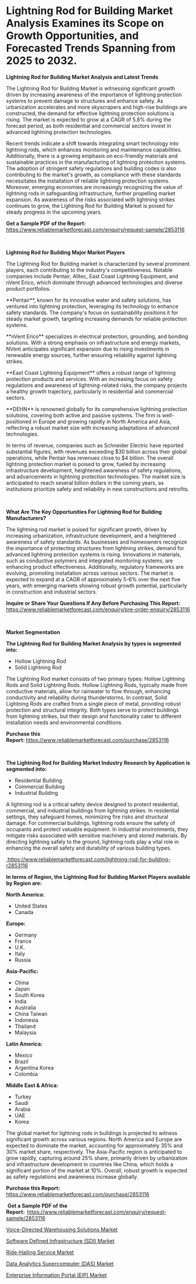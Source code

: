 <p><h1>Lightning Rod for Building Market Analysis Examines its Scope on Growth Opportunities, and Forecasted Trends Spanning from 2025 to 2032.</h1></p><p><strong>Lightning Rod for Building Market Analysis and Latest Trends</strong></p>
<p><p>The Lightning Rod for Building Market is witnessing significant growth driven by increasing awareness of the importance of lightning protection systems to prevent damage to structures and enhance safety. As urbanization accelerates and more skyscrapers and high-rise buildings are constructed, the demand for effective lightning protection solutions is rising. The market is expected to grow at a CAGR of 5.8% during the forecast period, as both residential and commercial sectors invest in advanced lightning protection technologies.</p><p>Recent trends indicate a shift towards integrating smart technology into lightning rods, which enhances monitoring and maintenance capabilities. Additionally, there is a growing emphasis on eco-friendly materials and sustainable practices in the manufacturing of lightning protection systems. The adoption of stringent safety regulations and building codes is also contributing to the market's growth, as compliance with these standards necessitates the installation of reliable lightning protection systems. Moreover, emerging economies are increasingly recognizing the value of lightning rods in safeguarding infrastructure, further propelling market expansion. As awareness of the risks associated with lightning strikes continues to grow, the Lightning Rod for Building Market is poised for steady progress in the upcoming years.</p></p>
<p><strong>Get a Sample PDF of the Report:&nbsp;</strong> <a href="https://www.reliablemarketforecast.com/enquiry/request-sample/2853116?utm_campaign=1097&utm_medium=2&utm_source=Github&utm_content=ia&utm_term=11032025&utm_id=lightning-rod-for-building">https://www.reliablemarketforecast.com/enquiry/request-sample/2853116</a></p>
<p>&nbsp;</p>
<p><strong>Lightning Rod for Building Major Market Players</strong></p>
<p><p>The Lightning Rod for Building market is characterized by several prominent players, each contributing to the industry's competitiveness. Notable companies include Pentair, Alltec, East Coast Lightning Equipment, and nVent Erico, which dominate through advanced technologies and diverse product portfolios.</p><p>**Pentair**, known for its innovative water and safety solutions, has ventured into lightning protection, leveraging its technology to enhance safety standards. The company's focus on sustainability positions it for steady market growth, targeting increasing demands for reliable protection systems.</p><p>**nVent Erico** specializes in electrical protection, grounding, and bonding solutions. With a strong emphasis on infrastructure and energy markets, NVent anticipates significant expansion due to rising investments in renewable energy sources, further ensuring reliability against lightning strikes.</p><p>**East Coast Lightning Equipment** offers a robust range of lightning protection products and services. With an increasing focus on safety regulations and awareness of lightning-related risks, the company projects a healthy growth trajectory, particularly in residential and commercial sectors.</p><p>**DEHN** is renowned globally for its comprehensive lightning protection solutions, covering both active and passive systems. The firm is well-positioned in Europe and growing rapidly in North America and Asia, reflecting a robust market size with increasing adaptations of advanced technologies.</p><p>In terms of revenue, companies such as Schneider Electric have reported substantial figures, with revenues exceeding $30 billion across their global operations, while Pentair has revenues close to $4 billion. The overall lightning protection market is poised to grow, fueled by increasing infrastructure development, heightened awareness of safety regulations, and advancements in lightning protection technologies. The market size is anticipated to reach several billion dollars in the coming years, as institutions prioritize safety and reliability in new constructions and retrofits.</p></p>
<p>&nbsp;</p>
<p><strong>What Are The Key Opportunities For Lightning Rod for Building Manufacturers?</strong></p>
<p><p>The lightning rod market is poised for significant growth, driven by increasing urbanization, infrastructure development, and a heightened awareness of safety standards. As businesses and homeowners recognize the importance of protecting structures from lightning strikes, demand for advanced lightning protection systems is rising. Innovations in materials, such as conductive polymers and integrated monitoring systems, are enhancing product effectiveness. Additionally, regulatory frameworks are evolving, promoting installation across various sectors. The market is expected to expand at a CAGR of approximately 5-6% over the next five years, with emerging markets showing robust growth potential, particularly in construction and industrial sectors.</p></p>
<p><strong>Inquire or Share Your Questions If Any Before Purchasing This Report:</strong> <a href="https://www.reliablemarketforecast.com/enquiry/pre-order-enquiry/2853116?utm_campaign=1097&utm_medium=2&utm_source=Github&utm_content=ia&utm_term=11032025&utm_id=lightning-rod-for-building">https://www.reliablemarketforecast.com/enquiry/pre-order-enquiry/2853116</a></p>
<p>&nbsp;</p>
<p><strong>Market Segmentation</strong></p>
<p><strong>The Lightning Rod for Building Market Analysis by types is segmented into:</strong></p>
<p><ul><li>Hollow Lightning Rod</li><li>Solid Lightning Rod</li></ul></p>
<p><p>The Lightning Rod market consists of two primary types: Hollow Lightning Rods and Solid Lightning Rods. Hollow Lightning Rods, typically made from conductive materials, allow for rainwater to flow through, enhancing conductivity and reliability during thunderstorms. In contrast, Solid Lightning Rods are crafted from a single piece of metal, providing robust protection and structural integrity. Both types serve to protect buildings from lightning strikes, but their design and functionality cater to different installation needs and environmental conditions.</p></p>
<p><strong>Purchase this Report:&nbsp;</strong><a href="https://www.reliablemarketforecast.com/purchase/2853116?utm_campaign=1097&utm_medium=2&utm_source=Github&utm_content=ia&utm_term=11032025&utm_id=lightning-rod-for-building">https://www.reliablemarketforecast.com/purchase/2853116</a></p>
<p>&nbsp;</p>
<p><strong>The Lightning Rod for Building Market Industry Research by Application is segmented into:</strong></p>
<p><ul><li>Residential Building</li><li>Commercial Building</li><li>Industrial Building</li></ul></p>
<p><p>A lightning rod is a critical safety device designed to protect residential, commercial, and industrial buildings from lightning strikes. In residential settings, they safeguard homes, minimizing fire risks and structural damage. For commercial buildings, lightning rods ensure the safety of occupants and protect valuable equipment. In industrial environments, they mitigate risks associated with sensitive machinery and stored materials. By directing lightning safely to the ground, lightning rods play a vital role in enhancing the overall safety and durability of various building types.</p></p>
<p><a href="https://www.reliablemarketforecast.com/lightning-rod-for-building-r2853116?utm_campaign=1097&utm_medium=2&utm_source=Github&utm_content=ia&utm_term=11032025&utm_id=lightning-rod-for-building">&nbsp;https://www.reliablemarketforecast.com/lightning-rod-for-building-r2853116</a></p>
<p><strong>In terms of Region, the Lightning Rod for Building Market Players available by Region are:</strong></p>
<p>
    <p> <strong> North America: </strong>
        <ul>
            <li>United States</li>
            <li>Canada</li>
        </ul>
        </p> 
    <p> <strong> Europe: </strong>
        <ul>
            <li>Germany</li>
            <li>France</li>
            <li>U.K.</li>
            <li>Italy</li>
            <li>Russia</li>
        </ul>
        </p> 
    <p> <strong> Asia-Pacific: </strong>
        <ul>
            <li>China</li>
            <li>Japan</li>
            <li>South Korea</li>
            <li>India</li>
            <li>Australia</li>
            <li>China Taiwan</li>
            <li>Indonesia</li>
            <li>Thailand</li>
            <li>Malaysia</li>
        </ul>
        </p> 
    <p> <strong> Latin America: </strong>
        <ul>
            <li>Mexico</li>
            <li>Brazil</li>
            <li>Argentina Korea</li>
            <li>Colombia</li>
        </ul>
        </p> 
    <p> <strong> Middle East & Africa: </strong>
        <ul>
            <li>Turkey</li>
            <li>Saudi</li>
            <li>Arabia</li>
            <li>UAE</li>
            <li>Korea</li>
        </ul>
    </p>
    </p>
<p><p>The global market for lightning rods in buildings is projected to witness significant growth across various regions. North America and Europe are expected to dominate the market, accounting for approximately 35% and 30% market share, respectively. The Asia-Pacific region is anticipated to grow rapidly, capturing around 25% share, primarily driven by urbanization and infrastructure development in countries like China, which holds a significant portion of the market at 10%. Overall, robust growth is expected as safety regulations and awareness increase globally.</p></p>
<p><strong>Purchase this Report: </strong><a href="https://www.reliablemarketforecast.com/purchase/2853116?utm_campaign=1097&utm_medium=2&utm_source=Github&utm_content=ia&utm_term=11032025&utm_id=lightning-rod-for-building">https://www.reliablemarketforecast.com/purchase/2853116</a></p>
<p>&nbsp;<strong>Get a Sample PDF of the Report:&nbsp;&nbsp;</strong><a href="https://www.reliablemarketforecast.com/enquiry/request-sample/2853116?utm_campaign=1097&utm_medium=2&utm_source=Github&utm_content=ia&utm_term=11032025&utm_id=lightning-rod-for-building">https://www.reliablemarketforecast.com/enquiry/request-sample/2853116</a></p>
<p><strong></strong></p>
<p><p><a href="https://github.com/deyniphytic/Market-Research-Report-List-1/blob/main/voice-directed-warehousing-solutions-market.md?utm_campaign=1097&utm_medium=2&utm_source=Github&utm_content=ia&utm_term=11032025&utm_id=lightning-rod-for-building">Voice-Directed Warehousing Solutions Market</a></p><p><a href="https://github.com/zanoligarav/Market-Research-Report-List-1/blob/main/software-defined-infrastructure-sdi-market.md?utm_campaign=1097&utm_medium=2&utm_source=Github&utm_content=ia&utm_term=11032025&utm_id=lightning-rod-for-building">Software Defined Infrastructure (SDI) Market</a></p><p><a href="https://github.com/mohmodsiason/Market-Research-Report-List-1/blob/main/ride-hailing-service-market.md?utm_campaign=1097&utm_medium=2&utm_source=Github&utm_content=ia&utm_term=11032025&utm_id=lightning-rod-for-building">Ride-Hailing Service Market</a></p><p><a href="https://github.com/qetelosooya/Market-Research-Report-List-1/blob/main/data-analytics-supercomputer-das-market.md?utm_campaign=1097&utm_medium=2&utm_source=Github&utm_content=ia&utm_term=11032025&utm_id=lightning-rod-for-building">Data Analytics Supercomputer (DAS) Market</a></p><p><a href="https://github.com/haaszgettre6/Market-Research-Report-List-1/blob/main/enterprise-information-portal-eip-market.md?utm_campaign=1097&utm_medium=2&utm_source=Github&utm_content=ia&utm_term=11032025&utm_id=lightning-rod-for-building">Enterprise Information Portal (EIP) Market</a></p></p>